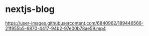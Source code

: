# nextjs-blog

https://user-images.githubusercontent.com/6840962/189446566-21f955b5-6870-4417-94b2-97e00b78ae59.mp4

